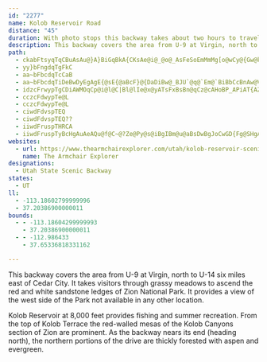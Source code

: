 ```yaml
---
id: "2277"
name: Kolob Reservoir Road
distance: "45"
duration: With photo stops this backway takes about two hours to travel.
description: This backway covers the area from U-9 at Virgin, north to U-14 six miles east of Cedar City. It takes visitors  through grassy meadows to ascend the red and white sandstone ledges of Zion National Park.
path:
  - ckabFtsyqTqCBuAsAu@}A}BiGqBkA{CKsAe@i@_@o@_AsFeSoEmMmMg[o@wCy@{Gw@kBk@m@sBgA}CsBoP{McG{G_AmB{@qEg@qA}BiCcBgAsBw@mXgEcBm@cEsCmCyBgEeEyB{AsFyAiBs@_WgLq@e@y@{AeB}FwCgLu@wAy@]mD]{GiC_EgBgAq@iAkAsG{D}DyDaGmHs@u@u@c@qHgBsGkAcD[iAYy@q@wBaEqLoQ}GsJeAmDmBcI]qBe@mAm@y@oDmDwBeDcBaE}DaLy@gAuDeIsBwH_@yGs@gHcBgKU{BDqCUsCe@{Cg@cBcDiH}HcNqI{PiAsC_A}Ay@gAwDcD}BwCsCaHiE{Ei@y@mBeEc@kBWmFY{AYk@y@s@yAy@iAEcD~@cBVw@@cEa@e@Fe@Po@dA]ZyAx@i@JoC?gCkAoASi@?gAd@uAlAy@X_AGe@_@Sm@?i@RcB?}@Cm@_@mBSmC[}@y@gAuCmC_Ce@_EyAwEmAgCr@_CxAyFdBcBFgHWaDo@c@S{AkB_@aA_@wA_@s@i@g@g@Qa@EaA\k@^{KbIeHlH_AxAoBzBoDx@{HpDsAd@_Ax@cAtBo@j@iBTiA?gDs@oBMw@JoAM}BwA{@UcAFsCxAuAd@o@Lm@AgHhAiBHiCZ{FfGcHzGs@pAiUtm@gCfFo@|@{@l@oCtDeCfCoB~AqEvAsEZa|@\oSEk@JaRtAyASgGaH{@mBYkAs@aGk@k\m@kBmEmHgBsDa@i@s@eBOw@IcB_B{^]uBeEmJi@y@Y_@aD{BkAyA_@kAaAaIk@mBoB_EgFiGsAyBU}AIoDNmBn@kDDmAEs@YeAo@mBIyBXsCEm@i@mBeA_C]]cBs@iC_@sEJ]EEYHSnA_@pC}An@MpABvEiAlDa@fB_@nCkAxAu@rAqAnBuC`Bs@xCeBnFwEzGcINy@?q@Ka@_@Wc@Ae@LmU|McAP]Aq@]gDmD_@_@c@MgLPgBk@iEyC
  - yy}bFngdqTgFkC
  - aa~bFbcdqTcCaB
  - aa~bFbcdqTiDeBwDyEgAgE{@sE{@aBcF}@{DaDiBw@_BJU`@q@`Em@`BiBbCcBnAw@VuCKmD`BiCuAu@?wB~AmE~@wTx@g@NmBCaGsD{[aScBY_BWmFCgCSiAm@u@eAeCyHmCiCgAy@i@cAUqB?{Ee@sCiLeWy@gB{@s@iDiAgFgBwB[_MEmQ}@mBs@sKiO_KsI_BuA{Aw@{HoAWAoKIsAWq@a@u@iCmAeBmJyGa@q@KQ[iCuCkDE]g@OUUsD}Dc@EQ_Ae@e@}DcEiBmB[EFwJDeEEaDCoBaCaIi@iBOe@qA}@cFsBCOeFkAuFg@sBJgAf@eE`@{Er@GN_A?iOC_DkAwBEoATkAPGPwRTu@h@GVe@`C{F|GIl@c@\Qh@EHiAbAu@r@gGnAIPmH|@iDEiQwBmD?qA|@{EIq@T_AfE_@VuAKiB}@qCEiC{AuA?_A|@JxBh@rCM|BiBlBgBtCcAf@wABmAw@_B{Ai@?u@l@I|BgAEeDs@yDJiBa@iAwDqEeDuA?eBv@g@f@[tCc@TmACq@Q{A{A{FZmAr@KpA]lEK`EiA?wQ_KeTsNuCyCqFkHeB}@_LuC{@i@cBcAqBg@aFDUP_CKc@m@s@K_BwBKQeEVqEnAiIrGcKfLsCtAqJtAuH|Aw@N_BE{H{CiEw@qAy@mAiAqB{EiAcAUMw@_@k@s@{@uCo@aFkCqSm@cHmAeF_AmBqDyC_Eg@iKi@i@Wc@UyBUuHsFmGqEsB{AWg@QcEQiAi@eAYmBW_B_@m@_DiAcHQeCl@
  - idzcFrwypTgCDiAWMOqCp@i@l@C|Bl@lIe@x@yATsFxBsBn@qCz@cAHoBP_APiAT{AZgJbCwLjAmAnAi@vBcAvIqAzHQx@s@vPPnJKzCw@zA{BfEuD~EeA~Bk@lAIP{A~BcDbAeBdA_HlC{CbCmIpAqBbA_BbCqBpM{ArEqB|B_F|D{BdD{Ax@wBDaEi@o@IuCwD_FKaCoA_DwBgAKiAx@cBjDaHAgPCmAPq@ZiBx@q@E{AWmCoAg@PwHDePHoVp@kBFwBy@mC{AkDqBi@aDw@_Bu@Y_DmAqB_A_DoDmAwAqE_IsA_CcByBWs@g@a@mDoH_CkAiGqB`@mz@FaM^gaAg@gD_EyGwVPwBm@yDsGiDwDon@HgC@yq@TiGBqAQmO?mOCeMAiTKK?}BNqRPm@TuBPoL_AsB?a@?eBhAqDr@uGQmFeBiNHwAl@_@jAClNCrEwAx@ybAZUDqBr@wFrEqFnE_ErEsArEgB|MaBvDg@bC_AxBsDjBg@tAWtCCnEvAjFbArGQx@q@hE{@lE_ErKeAnAm@Ec@a@_@_CgA{FoCuFkCkG{By@{C}@uAeCq@D[b@Iv@h@lB~HfIZdA?bCm@|BwAfBcAr@{DE_Bg@u@_AiBmK_AwD_@g@cEJiC_AwIsEsA_@aBe@mEK{D~@qBlBwBlCuDjCiFv@{FeDqBCYAS?uD?{CkAeDmEgD}F{@iAqFuEeDsB_KeFqAqBTqJQqB_C}Hm@{HDcCEkFg@_FPoCh@kAtAg@h@eBTWvGsRlAmEbAoE@MFiFIw@mAaBuE{EUs@{@oC{@iJHy@bAUvBx@tEBzCwBDI|BcGdBwBpNaFrDiBb@oA~A{C~A_F~@_AzBIpBW~@s@Pg@gAiEt@cCzDkFz@cCAa@Cs@Q_Au@_Aw@_BuBeCeDC{RZIAmAUKCeA_A
  - cczcFdwypTe@L
  - cczcFdwypTe@L
  - ciwdFdvspTEQ
  - ciwdFdvspTEQ??
  - iiwdFruspTHRCA
  - iiwdFruspTyBcHgAuAeAQu@f@C~@?Ze@Py@s@iBgIBm@u@aBsDwBgJoCwGD{Fg@SHgAb@mB`Bm@J
websites:
  - url: https://www.thearmchairexplorer.com/utah/kolob-reservoir-scenic-road.php
    name: The Armchair Explorer
designations:
  - Utah State Scenic Backway
states:
  - UT
ll:
  - -113.18602799999996
  - 37.20386900000011
bounds:
  - - -113.18604299999993
    - 37.20386900000011
  - - -112.986433
    - 37.65336818331162

---
```


This backway covers the area from U-9 at Virgin, north to U-14 six miles east of Cedar City. It takes visitors through grassy meadows to ascend the red and white sandstone ledges of Zion National Park. It provides a view of the west side of the Park not available in any other location.

Kolob Reservoir at 8,000 feet provides fishing and summer recreation. From the top of Kolob Terrace the red-walled mesas of the Kolob Canyons section of Zion are prominent. As the backway nears its end (heading north), the northern portions of the drive are thickly forested with aspen and evergreen.
